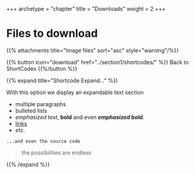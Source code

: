 +++
archetype = "chapter"
title = "Downloads"
weight = 2
+++

# Files to download 

{{% attachments title="Image files" sort="asc" style="warning"/%}}

{{% button icon="download" href="../section1/shortcodes/" %}} Back to ShortCodes {{%/button %}}

{{% expand title="Shortcode Expand..." %}}

With this option we display an expandable text section

- multiple paragraphs
- bulleted lists
- _emphasized text_, **bold** and even **_emphasized bold_**.
- [links](../section1/shortcodes/)
- etc.

```plain text
...and even the source code
```

> the possibilities are endless 

{{% /expand %}}